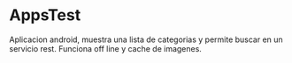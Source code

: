 # AppsTest
Aplicacion android, muestra una lista de categorias y permite buscar en un servicio rest. Funciona off line y cache de imagenes.
